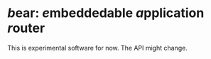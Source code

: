 # *b*ear: *e*mbeddedable *a*pplication *r*outer
This is experimental software for now. The API might change.
